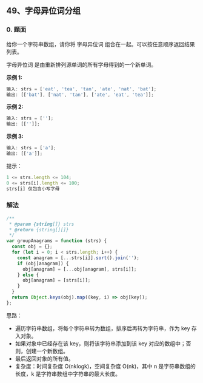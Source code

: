 ## 49、字母异位词分组

### 0. 题面

给你一个字符串数组，请你将 字母异位词 组合在一起。可以按任意顺序返回结果列表。

字母异位词 是由重新排列源单词的所有字母得到的一个新单词。

**示例 1:**

```javascript
输入: strs = ['eat', 'tea', 'tan', 'ate', 'nat', 'bat'];
输出: [['bat'], ['nat', 'tan'], ['ate', 'eat', 'tea']];
```

**示例 2:**

```javascript
输入: strs = [''];
输出: [['']];
```

**示例 3:**

```javascript
输入: strs = ['a'];
输出: [['a']];
```

提示：

```javascript
1 <= strs.length <= 104;
0 <= strs[i].length <= 100;
strs[i] 仅包含小写字母
```

### 解法

```javascript
/**
 * @param {string[]} strs
 * @return {string[][]}
 */
var groupAnagrams = function (strs) {
  const obj = {};
  for (let i = 0; i < strs.length; i++) {
    const anagram = [...strs[i]].sort().join('');
    if (obj[anagram]) {
      obj[anagram] = [...obj[anagram], strs[i]];
    } else {
      obj[anagram] = [strs[i]];
    }
  }
  return Object.keys(obj).map((key, i) => obj[key]);
};
```

思路：

- 遍历字符串数组，将每个字符串转为数组，排序后再转为字符串，作为 key 存入对象。
- 如果对象中已经存在该 key，则将该字符串添加到该 key 对应的数组中；否则，创建一个新数组。
- 最后返回对象的所有值。
- 复杂度：时间复杂度 O(nklogk)，空间复杂度 O(nk)，其中 n 是字符串数组的长度，k 是字符串数组中字符串的最大长度。
